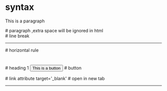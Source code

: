# syntax

<p>
                This is a paragraph
</p>    # paragraph ,extra space will be ignored in html
<br>        # line break
<hr>        # horizontal rule
<h1></h1>    # heading 1
<button>This is a button</button>    # button

<a href="" target=''></a>    # link attribute
target='_blank'              # open in new tab

---
